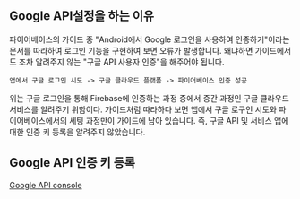 ## Google API설정을 하는 이유

파이어베이스의 가이드 중 "Android에서 Google 로그인을 사용하여 인증하기"이라는 문서를 따라하여 로그인 기능을 구현하여 보면 오류가 발생합니다. 왜냐하면 가이드에서도 조차 알려주지 않는 "구글 API 사용자 인증"을 해주어야 됩니다.
```
앱에서 구글 로그인 시도 -> 구글 클라우드 플랫폼 -> 파이어베이스 인증 성공
```
위는 구글 로그인을 통해 Firebase에 인증하는 과정 중에서 중간 과정인 구글 클라우드 서비스를 알려주기 위함이다. 가이드처럼 따라하다 보면 앱에서 구글 로구인 시도와 파이어베이스에서의 세팅 과정만이 가이드에 남아 있습니다. 즉, 구글 API 및 서비스 앱에 대한 인증 키 등록을 알려주지 않았습니다.

## Google API 인증 키 등록
[Google API console](https://console.developers.google.com/ "Google API console")
